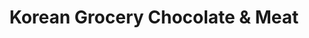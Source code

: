 ---
title: "Korean Grocery Chocolate & Meat"
url: /taytay/korean-grocery-chocolate-und-meat/
shop: Lebensmittel
---